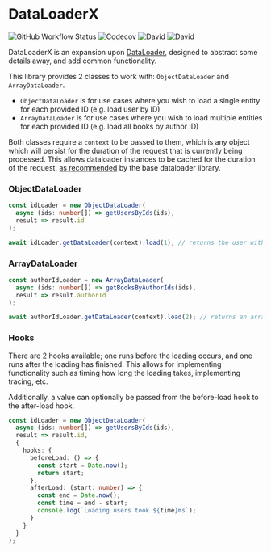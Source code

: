# DataLoaderX

![GitHub Workflow Status](https://img.shields.io/github/workflow/status/ezard/dataloaderx/publish?logo=github)
![Codecov](https://img.shields.io/codecov/c/github/ezard/dataloaderx?logo=codecov)
![David](https://img.shields.io/david/ezard/dataloaderx?logo=npm)
![David](https://img.shields.io/david/dev/ezard/dataloaderx?logo=npm)

DataLoaderX is an expansion upon [DataLoader](https://github.com/graphql/dataloader), designed to abstract some details away, and add common functionality.

This library provides 2 classes to work with: `ObjectDataLoader` and `ArrayDataLoader`.

- `ObjectDataLoader` is for use cases where you wish to load a single entity for each provided ID (e.g. load user by ID)
- `ArrayDataLoader` is for use cases where you wish to load multiple entities for each provided ID (e.g. load all books by author ID)

Both classes require a `context` to be passed to them, which is any object which will persist for the duration of the request that is currently being processed.
This allows dataloader instances to be cached for the duration of the request, [as recommended](https://github.com/graphql/dataloader#caching-per-request) by the base dataloader library.

### ObjectDataLoader

```typescript
const idLoader = new ObjectDataLoader(
  async (ids: number[]) => getUsersByIds(ids),
  result => result.id
);

await idLoader.getDataLoader(context).load(1); // returns the user with an ID of 1, or null if not found
```

### ArrayDataLoader

```typescript
const authorIdLoader = new ArrayDataLoader(
  async (ids: number[]) => getBooksByAuthorIds(ids),
  result => result.authorId
);

await authorIdLoader.getDataLoader(context).load(2); // returns an array of all books with an authorId of 2
```

### Hooks

There are 2 hooks available; one runs before the loading occurs, and one runs after the loading has finished.
This allows for implementing functionality such as timing how long the loading takes, implementing tracing, etc.

Additionally, a value can optionally be passed from the before-load hook to the after-load hook.

```typescript
const idLoader = new ObjectDataLoader(
  async (ids: number[]) => getUsersByIds(ids),
  result => result.id,
  {
    hooks: {
      beforeLoad: () => {
        const start = Date.now();
        return start;
      },
      afterLoad: (start: number) => {
        const end = Date.now();
        const time = end - start;
        console.log(`Loading users took ${time}ms`);
      }
    }
  }
);
```
